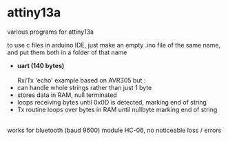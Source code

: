 # attiny13a
various programs for attiny13a

to use c files in arduino IDE, just make an empty .ino file of the same name, and put them both in a folder of that name

- <b>uart (140 bytes)</b> <br>
<br>Rx/Tx 'echo' example based on AVR305 but :
- can handle whole strings rather than just 1 byte
- stores data in RAM, null terminated
- loops receiving bytes until 0x0D is detected, marking end of string
- Tx routine loops over bytes in RAM until nullbyte marking end of string

<br>works for bluetooth (baud 9600) module HC-06, no noticeable loss / errors
